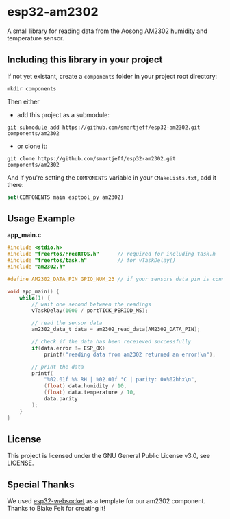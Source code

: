 # esp32-am2302
A small library for reading data from the Aosong AM2302 humidity and temperature sensor.

## Including this library in your project
If not yet existant, create a `components` folder in your project root directory:
```
mkdir components
```

Then either

* add this project as a submodule:
```
git submodule add https://github.com/smartjeff/esp32-am2302.git components/am2302
```

* or clone it:
```
git clone https://github.com/smartjeff/esp32-am2302.git components/am2302
```

And if you're setting the `COMPONENTS` variable in your `CMakeLists.txt`, add it there:
```CMake
set(COMPONENTS main esptool_py am2302)
```

## Usage Example
**app_main.c**
```C
#include <stdio.h>
#include "freertos/FreeRTOS.h"      // required for including task.h
#include "freertos/task.h"          // for vTaskDelay()
#include "am2302.h"

#define AM2302_DATA_PIN GPIO_NUM_23 // if your sensors data pin is connected to GPIO 23

void app_main() {
    while(1) {
        // wait one second between the readings
        vTaskDelay(1000 / portTICK_PERIOD_MS);

        // read the sensor data
        am2302_data_t data = am2302_read_data(AM2302_DATA_PIN);

        // check if the data has been receieved successfully
        if(data.error != ESP_OK)
            printf("reading data from am2302 returned an error!\n");

        // print the data
        printf(
            "%02.01f %% RH | %02.01f °C | parity: 0x%02hhx\n",
            (float) data.humidity / 10,
            (float) data.temperature / 10,
            data.parity
        );
    }
}
```

## License
This project is licensed under the GNU General Public License v3.0, see [LICENSE](LICENSE).

## Special Thanks
We used [esp32-websocket](https://github.com/Molorius/esp32-websocket) as a template for our am2302 component.
Thanks to Blake Felt for creating it!
